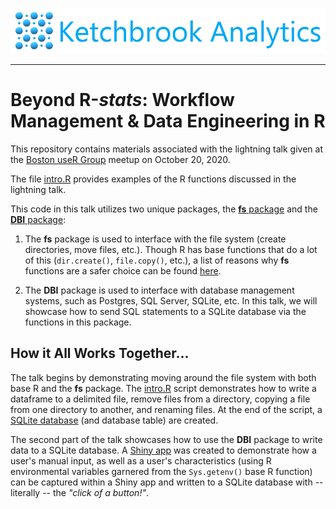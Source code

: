 ![](www/ketchbrook_logo.png)

<hr>

# Beyond R-*stats*: Workflow Management & Data Engineering in R

This repository contains materials associated with the lightning talk given at the [Boston useR Group](https://www.meetup.com/Boston-useR/events/273566159/) meetup on October 20, 2020. 

The file [intro.R](intro.R) provides examples of the R functions discussed in the lightning talk.

This code in this talk utilizes two unique packages, the [**fs** package](https://github.com/r-lib/fs) and the [**DBI** package](https://github.com/r-dbi/DBI):  

1. The **fs** package is used to interface with the file system (create directories, move files, etc.). Though R has base functions that do a lot of this (`dir.create()`, `file.copy()`, etc.), a list of reasons why **fs** functions are a safer choice can be found [here](https://github.com/r-lib/fs#comparison-vs-base-equivalents).  

2. The **DBI** package is used to interface with database management systems, such as Postgres, SQL Server, SQLite, etc. In this talk, we will showcase how to send SQL statements to a SQLite database via the functions in this package.

## How it All Works Together...

The talk begins by demonstrating moving around the file system with both base R and the **fs** package. The [intro.R](intro.R) script demonstrates how to write a dataframe to a delimited file, remove files from a directory, copying a file from one directory to another, and renaming files. At the end of the script, a [SQLite database](database/db-main.sqlite) (and database table) are created.  

The second part of the talk showcases how to use the **DBI** package to write data to a SQLite database. A [Shiny app](app.R) was created to demonstrate how a user's manual input, as well as a user's characteristics (using R environmental variables garnered from the `Sys.getenv()` base R function) can be captured within a Shiny app and written to a SQLite database with -- literally -- the *"click of a button!"*.
